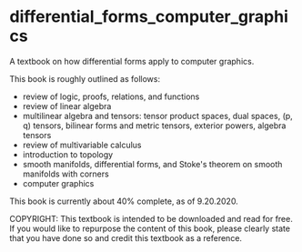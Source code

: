 # differential_forms_computer_graphics
A textbook on how differential forms apply to computer graphics.

This book is roughly outlined as follows:
* review of logic, proofs, relations, and functions
* review of linear algebra
* multilinear algebra and tensors: tensor product spaces, dual spaces, (p, q) tensors, bilinear forms and metric tensors, exterior powers, algebra tensors
* review of multivariable calculus
* introduction to topology
* smooth manifolds, differential forms, and Stoke's theorem on smooth manifolds with corners
* computer graphics

This book is currently about 40% complete, as of 9.20.2020.

COPYRIGHT: This textbook is intended to be downloaded and read for free. If you would like to repurpose the content of this book, please clearly state that you have done so and credit this textbook as a reference.
